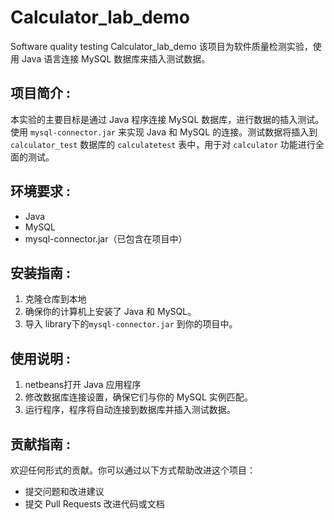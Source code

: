 # Calculator_lab_demo
 Software quality testing Calculator_lab_demo
该项目为软件质量检测实验，使用 Java 语言连接 MySQL 数据库来插入测试数据。

## 项目简介 :

本实验的主要目标是通过 Java 程序连接 MySQL 数据库，进行数据的插入测试。使用 `mysql-connector.jar` 来实现 Java 和 MySQL 的连接。测试数据将插入到 `calculator_test` 数据库的 `calculatetest` 表中，用于对 `calculator` 功能进行全面的测试。

## 环境要求 :

- Java
- MySQL
- mysql-connector.jar（已包含在项目中）

## 安装指南 :

1. 克隆仓库到本地
2. 确保你的计算机上安装了 Java 和 MySQL。
3. 导入 library下的`mysql-connector.jar` 到你的项目中。

## 使用说明 :

1. netbeans打开 Java 应用程序
2. 修改数据库连接设置，确保它们与你的 MySQL 实例匹配。
3. 运行程序，程序将自动连接到数据库并插入测试数据。

## 贡献指南 :

欢迎任何形式的贡献。你可以通过以下方式帮助改进这个项目：
- 提交问题和改进建议
- 提交 Pull Requests 改进代码或文档
